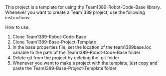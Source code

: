 This project is a template for using the Team1389-Robot-Code-Base library.
Whenever you want to create a Team1389 project, use the following instructions:

How to use:

1. Clone Team1389-Robot-Code-Base
2. Clone Team1389-Base-Project-Template
3. In the base.properties file, set the location of the team1389base.loc variable to the path of the Team1389-Robot-Code-Base folder
4. Delete git from the project by deleting the .git folder
5. Whenever you want to make a project with the template, just copy and paste the Team1389-Base-Project-Template folder